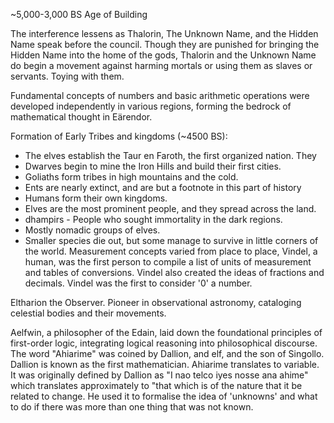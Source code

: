 ~5,000-3,000 BS Age of Building

The interference lessens as Thalorin, The Unknown Name, and the Hidden Name speak before the council. Though they are punished for bringing the Hidden Name into the home of the gods, Thalorin and the Unknown Name do begin a movement against harming mortals or using them as slaves or servants. Toying with them.

Fundamental concepts of numbers and basic arithmetic operations were developed independently in various regions, forming the bedrock of mathematical thought in Eärendor.

Formation of Early Tribes and kingdoms (~4500 BS):
  - The elves establish the Taur en Faroth, the first organized nation. They
  - Dwarves begin to mine the Iron Hills and build their first cities.
  - Goliaths form tribes in high mountains and the cold.
  - Ents are nearly extinct, and are but a footnote in this part of history
  - Humans form their own kingdoms.
  - Elves are the most prominent people, and they spread across the land.
  - dhampirs - People who sought immortality in the dark regions.
  - Mostly nomadic groups of elves.
  - Smaller species die out, but some manage to survive in little corners of the world.
Measurement concepts varied from place to place, Vindel, a human, was the first person to compile a list of units of measurement and tables of conversions. Vindel also created the ideas of fractions and decimals. Vindel was the first to consider '0' a number.

Eltharion the Observer. Pioneer in observational astronomy, cataloging celestial bodies and their movements.

Aelfwin, a philosopher of the Edain, laid down the foundational principles of first-order logic, integrating logical reasoning into philosophical discourse.
The word "Ahiarime" was coined by Dallion, and elf, and the son of Singollo. Dallion is known as the first mathematician. Ahiarime translates to variable. It was originally defined by Dallion as "I nao telco iyes nosse ana ahime" which translates approximately to "that which is of the nature that it be related to change. He used it to formalise the idea of 'unknowns' and what to do if there was more than one thing that was not known.
